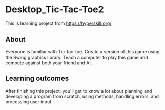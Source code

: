 # Desktop_Tic-Tac-Toe2
This is learning project from https://hyperskill.org/

## About
Everyone is familiar with Tic-tac-toe. Create a version of this game using the Swing graphics library. Teach a computer to play this game and compete against both your friend and AI.
## Learning outcomes
After finishing this project, you'll get to know a lot about planning and developing a program from scratch, using methods, handling errors, and processing user input.
